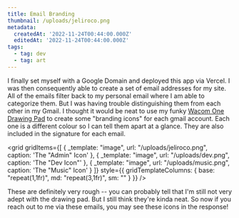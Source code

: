 ```yaml
---
title: Email Branding
thumbnail: /uploads/jeliroco.png
metadata:
  createdAt: '2022-11-24T00:44:00.000Z'
  editedAt: '2022-11-24T00:44:00.000Z'
tags:
  - tag: dev
  - tag: art
---
```


I finally set myself with a Google Domain and deployed this app via Vercel. I was then consequently able to create a set of email addresses for my site. All of the emails filter back to my personal email where I am able to categorize them. But I was having trouble distinguishing them from each other in my Gmail. I thought it would be neat to use my funky [Wacom One Drawing Pad](first-daily-artboard "First Daily Artboard") to create some "branding icons" for each gmail account. Each one is a different colour so I can tell them apart at a glance. They are also included in the signature for each email.

<grid
  gridItems={[
    {
      _template: "image",
      url: "/uploads/jeliroco.png",
      caption: 'The "Admin" Icon'
    },
    { _template: "image", url: "/uploads/dev.png", caption: 'The "Dev Icon"' },
    { _template: "image", url: "/uploads/music.png", caption: 'The "Music" Icon' }
  ]}
  style={{
    gridTemplateColumns: { base: "repeat(1,1fr)", md: "repeat(3,1fr)", sm: "" }
  }}
/>

These are definitely very rough -- you can probably tell that I'm still not very adept with the drawing pad. But I still think they're kinda neat. So now if you reach out to me via these emails, you may see these icons in the response!
